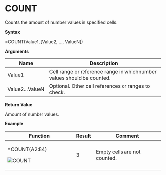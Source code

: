 # COUNT

Counts the amount of number values in specified cells.

**Syntax**

=COUNT(Value1, \[Value2, ..., ValueN\])

**Arguments**

| Name            | Description                                                            |
|-----------------|------------------------------------------------------------------------|
| Value1          | Cell range or reference range in whichnumber values should be counted. |
| Value2...ValueN | Optional. Other cell references or ranges to check.                    |

**Return Value**

Amount of number values.

**Example**

<table>
<colgroup>
<col style="width: 45%" />
<col style="width: 10%" />
<col style="width: 45%" />
</colgroup>
<thead>
<tr class="header">
<th>Function</th>
<th>Result</th>
<th>Comment</th>
</tr>
</thead>
<tbody>
<tr class="odd">
<td><p>=COUNT(<span class="blue">A2:B4</span>)</p>
<p><img src="/images/COUNT.PNG" alt="COUNT" /></p></td>
<td><p>3</p></td>
<td><p>Empty cells are not counted.</p></td>
</tr>
</tbody>
</table>
